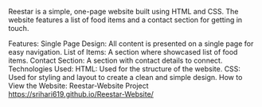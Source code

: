 Reestar is a simple, one-page website built using HTML and CSS. The website features a list of food items and a contact section for getting in touch.

Features:
Single Page Design: All content is presented on a single page for easy navigation.
List of Items: A section where showcased list of food items.
Contact Section: A section with contact details to connect.
Technologies Used:
HTML: Used for the structure of the website.
CSS: Used for styling and layout to create a clean and simple design.
How to View the Website:
Reestar-Website Project
https://srihari619.github.io/Reestar-Website/
